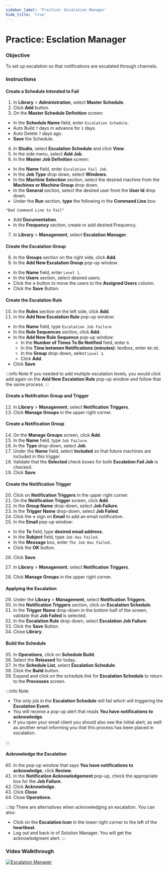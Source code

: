 ```yaml
---
sidebar_label: 'Practice: Escalation Manager'
hide_title: 'true'
---
```


# Practice: Esclation Manager

### Objective

To set up escalation so that notifications are escalated through channels.

### Instructions

#### Create a Schedule Intended to Fail

1.  In **Library** > **Administration**, select **Master Schedule**.
2.  Click **Add** button.
3.  On the **Master Schedule Definition** screen:
  * In the **Schedule Name** field, enter ```Escalation Schedule```.
  * Auto Build ```7``` days in advance for ```1``` days.
  * Auto Delete ```7``` days ago.
  * **Save** the Schedule.
4.  In **Studio**, select **Escalation Schedule** and click **View**.
5.  In the side menu, select **Add Job**.
6. In the **Master Job Definition** screen:
  * In the **Name** field, enter ```Escalation Fail Job```.
  * In the **Job Type** drop down, select **Windows**.
  * In the **Machine Selection** section, select the desired machine from the **Machines or Machine Group** drop down. 
  * In the **General** section, select the desired user from the **User Id** drop down.
  * Under the **Run** section, **type** the following in the **Command Line** box:
 
```
"Bad Command Line to Fail"
```

  * Add **Documentation**.
  * In the **Frequency** section, create or add desired Frequency.


7.	In **Library** > **Management**, select **Escalation Manager**. 

#### Create the Escalation Group

8.	In the **Groups** section on the right side, click **Add**.
9.	In the **Add New Escalation Group** pop-up window:
  * In the **Name** field, enter ```Level 1```.
  * In the **Users** section, select desired users.
  * Click the **>** button to move the users to the **Assigned Users** column. 
  * Click the **Save** Button.

#### Create the Escalation Rule

10.	In the **Rules** section on the left side, click **Add**.
11.	In the **Add New Escalation Rule** pop-up window: 
  * In the **Name** field, type ```Escalation Job Failure```.
  * In the **Rule Sequences** section, click **Add**.
  * In the **Add New Rule Sequence** pop-up window:
    * In the **Number of Times To Be Notified** field, enter ```6```.
    * In the **Time between Notifications (minutes)**: textbox, enter ```00:05```.
    * In the **Group** drop-down, select ```Level 1```.
    * Click **Add**.
  * Click **Save**

:::info Note
If you needed to add multiple escalation levels, you would click add again on the **Add New Escalation Rule** pop-up window and follow that the same process.
:::

#### Create a Notifcation Group and Trigger

12.	In **Library** > **Management**, select **Notification Triggers**. 
13.  Click **Manage Groups** in the upper right corner.

#### Create a Notification Group

14.  On the **Manage Groups** screen, click **Add**.
15.  In the **Name** field, type ```Job Failure```.
16.  In the **Type** drop-down, select **Job**.
17.  Under the **Name** field, select **Included** so that future machines are included in this trigger.
18.  Validate that the **Selected** check boxes for both **Escalation Fail Job** is checked.
19.  Click **Save**.

#### Create the Notification Trigger

20. Click on **Notification Triggers** in the upper right corner.
21. On the **Notification Trigger** screen, click **Add**.
22. In the **Group Name** drop-down, select **Job Failure**.
23. In the **Trigger Name** drop-down, select **Job Failed**.
24. Click the **+** sign on **Email** to add an email notification.
25. In the **Email** pop-up window:
  * In the **To** field, type **desired email address**.
  * In the **Subject** field, type ```Job Has Failed```.
  * In the **Message** box, enter ```The Job Has Failed.```
  * Click the **OK** button.
26. Click **Save**.

27.	In **Library** > **Management**, select **Notification Triggers**. 
28.  Click **Manage Groups** in the upper right corner.

#### Applying the Escalation

29. Under the **Library** > **Management**, select **Notification Triggers**. 
30.	In the **Notification Triggers** section, click on **Escalation Schedule**.
31.	In the **Trigger Name** drop-down in the bottom half of the screen, validate that **Job Failed** is selected.
32.	In the **Escalation Rule** drop-down, select **Escalation Job Failure**.
33.	Click the **Save** Button.
34.	Close **Library**.

#### Build the Schedule 

35. In **Operations**, click on **Schedule Build**. 
36. Select the **Released** for today.
37. In the **Schedule List**, select **Escalation Schedule**.
38. Click the **Build** button.
39. Expand and click on the schedule link for **Escalation Schedule** to return to the **Processes** screen.

:::info Note

* The only job in the **Escalation Schedule** will fail which will triggering the **Escalation Event**.
* You will receive a pop-up alert that reads **You have notifications to acknowledge**.
* If you open your email client you should also see the initial alert, as well as another email informing you that this process has been placed in escalation.

:::

#### Acknowledge the Escalation

40. In the pop-up window that says **You have notifications to acknowledge**, click **Review**.
41. In the **Notification Acknowledgement** pop-up, check the appropriate box for the **Job Failure**.
42. Click **Acknowledge**.
43. Click **Close**
44. Close **Operations**.

:::tip
There are alternatives when acknowledging an escalation. You can also: 
* Click on the **Escalation Icon** in the lower right corner to the left of the **heartbeat**.
* Log out and back in of Solution Manager. You will get the acknowledgment alert.
:::

### Video Walkthrough

[![Escalation Manager](../static/img/escalation-manager.png)](https://sma1980-my.sharepoint.com/:v:/g/personal/rweesner_smatechnologies_com/EbsQDquBK31Dr3xu1Hg9ZN8B-xfHnwLgVuOBcG40n3GWPA?nav=eyJyZWZlcnJhbEluZm8iOnsicmVmZXJyYWxBcHAiOiJPbmVEcml2ZUZvckJ1c2luZXNzIiwicmVmZXJyYWxBcHBQbGF0Zm9ybSI6IldlYiIsInJlZmVycmFsTW9kZSI6InZpZXciLCJyZWZlcnJhbFZpZXciOiJNeUZpbGVzTGlua0NvcHkifX0&e=bxBLvk)
